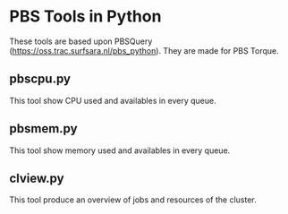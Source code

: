 # PBS Tools in Python

These tools are based upon PBSQuery (https://oss.trac.surfsara.nl/pbs_python). They are made for PBS Torque.

## pbscpu.py 

This tool show CPU used and availables in every queue. 

## pbsmem.py

This tool show memory used and availables in every queue. 

## clview.py

This tool produce an overview of jobs and resources of the cluster.
